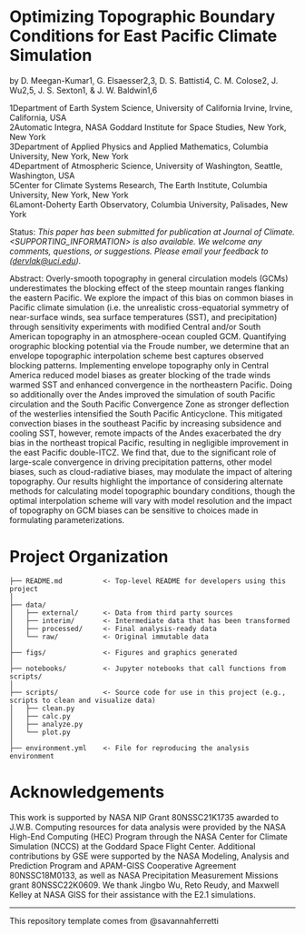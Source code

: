# Optimizing Topographic Boundary Conditions for East Pacific Climate Simulation

by D. Meegan-Kumar1, G. Elsaesser2,3, D. S. Battisti4, C. M. Colose2, J. Wu2,5, J. S. Sexton1, & J. W. Baldwin1,6

1Department of Earth System Science, University of California Irvine, Irvine, California, USA<br>
2Automatic Integra, NASA Goddard Institute for Space Studies, New York, New York<br>
3Department of Applied Physics and Applied Mathematics, Columbia University, New York, New York<br>
4Department of Atmospheric Science, University of Washington, Seattle, Washington, USA<br>
5Center for Climate Systems Research, The Earth Institute, Columbia University, New York, New York<br>
6Lamont-Doherty Earth Observatory, Columbia University, Palisades, New York

Status: _This paper has been submitted for publication at Journal of Climate. <SUPPORTING_INFORMATION> is also available. We welcome any comments, questions, or suggestions. Please email your feedback to (dervlak@uci.edu)._

Abstract: Overly-smooth topography in general circulation models (GCMs) underestimates the blocking effect of the steep mountain ranges flanking the eastern Pacific. We explore the impact of this bias on common biases in Pacific climate simulation (i.e. the unrealistic cross-equatorial symmetry of near-surface winds, sea surface temperatures (SST), and precipitation) through sensitivity experiments with modified Central and/or South American topography in an atmosphere-ocean coupled GCM. Quantifying orographic blocking potential via the Froude number, we determine that an envelope topographic interpolation scheme best captures observed blocking patterns. Implementing envelope topography only in Central America reduced model biases as greater blocking of the trade winds warmed SST and enhanced convergence in the northeastern Pacific. Doing so additionally over the Andes improved the simulation of south Pacific circulation and the South Pacific Convergence Zone as stronger deflection of the westerlies intensified the South Pacific Anticyclone. This mitigated convection biases in the southeast Pacific by increasing subsidence and cooling SST, however, remote impacts of the Andes exacerbated the dry bias in the northeast tropical Pacific, resulting in negligible improvement in the east Pacific double-ITCZ. We find that, due to the significant role of large-scale convergence in driving precipitation patterns, other model biases, such as cloud-radiative biases, may modulate the impact of altering topography. Our results highlight the importance of considering alternate methods for calculating model topographic boundary conditions, though the optimal interpolation scheme will vary with model resolution and the impact of topography on GCM biases can be sensitive to choices made in formulating parameterizations. 


# Project Organization
```
├── README.md          <- Top-level README for developers using this project
│
├── data/
│   ├── external/      <- Data from third party sources
│   ├── interim/       <- Intermediate data that has been transformed
│   ├── processed/     <- Final analysis-ready data
│   └── raw/           <- Original immutable data
│
├── figs/              <- Figures and graphics generated 
│
├── notebooks/         <- Jupyter notebooks that call functions from scripts/
│
├── scripts/           <- Source code for use in this project (e.g., scripts to clean and visualize data)
│   ├── clean.py    
│   ├── calc.py
│   ├── analyze.py
│   └── plot.py     
│
├── environment.yml    <- File for reproducing the analysis environment
```

# Acknowledgements
This work is supported by NASA NIP Grant 80NSSC21K1735 awarded to J.W.B. Computing resources for data analysis were provided by the NASA High-End Computing (HEC) Program through the NASA Center for Climate Simulation (NCCS) at the Goddard Space Flight Center. Additional contributions by GSE were supported by the NASA Modeling, Analysis and Prediction Program and APAM-GISS Cooperative Agreement 80NSSC18M0133, as well as NASA Precipitation Measurement Missions grant 80NSSC22K0609. We thank Jingbo Wu, Reto Reudy, and Maxwell Kelley at NASA GISS for their assistance with the E2.1 simulations.


_______

This repository template comes from @savannahferretti

